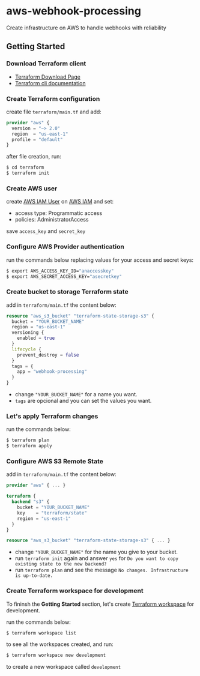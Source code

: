 # aws-webhook-processing
Create infrastructure on AWS to handle webhooks with reliability

## Getting Started

### Download Terraform client

- [Terraform Download Page](https://www.terraform.io/downloads.html)
- [Terraform cli documentation](https://www.terraform.io/docs/cli-index.html)

### Create Terraform configuration

create file `terraform/main.tf` and add:

```terraform
provider "aws" {
  version = "~> 2.0"
  region  = "us-east-1"
  profile = "default"
}
```

after file creation, run:

```sh
$ cd terraform
$ terraform init
```

### Create AWS user

create [AWS IAM User](https://docs.aws.amazon.com/IAM/latest/UserGuide/id_users.html) on [AWS IAM](https://aws.amazon.com/pt/iam/) and set:

- access type: Programmatic access
- policies: AdministratorAccess

save `access_key` and `secret_key`


### Configure AWS Provider authentication

run the commands below replacing values for your access and secret keys:

```sh
$ export AWS_ACCESS_KEY_ID="anaccesskey"
$ export AWS_SECRET_ACCESS_KEY="asecretkey"
```

### Create bucket to storage Terraform state

add in `terraform/main.tf` the content below:

```terraform
resource "aws_s3_bucket" "terraform-state-storage-s3" {
  bucket = "YOUR_BUCKET_NAME"
  region = "us-east-1"
  versioning {
    enabled = true
  }
  lifecycle {
    prevent_destroy = false
  }
  tags = {
    app = "webhook-processing"
  }
}
```

- change `"YOUR_BUCKET_NAME"` for a name you want.
- `tags` are opcional and you can set the values you want.

### Let's apply Terraform changes

run the commands below:

```sh
$ terraform plan
$ terraform apply
```

### Configure AWS S3 Remote State

add in `terraform/main.tf` the content below:

```terraform
provider "aws" { ... }

terraform {
  backend "s3" {
    bucket = "YOUR_BUCKET_NAME"
    key    = "terraform/state"
    region = "us-east-1"
  }
}

resource "aws_s3_bucket" "terraform-state-storage-s3" { ... }
```

- change `"YOUR_BUCKET_NAME"` for the name you give to your bucket.
- run `terraform init` again and answer `yes` for `Do you want to copy existing state to the new backend?`
- run `terraform plan` and see the message `No changes. Infrastructure is up-to-date.`

### Create Terraform workspace for development

To fininsh the **Getting Started** section, let's create [Terraform workspace](https://www.terraform.io/docs/state/workspaces.html) for development.

run the commands below:

```sh
$ terraform workspace list
```

to see all the workspaces created, and run:

```sh
$ terraform workspace new development
```

to create a new workspace called `development`